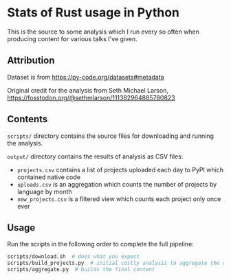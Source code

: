 # Stats of Rust usage in Python

This is the source to some analysis which I run every so often when producing content for various talks I've given.

## Attribution

Dataset is from https://py-code.org/datasets#metadata

Original credit for the analysis from Seth Michael Larson, https://fosstodon.org/@sethmlarson/111382964885780823

## Contents

`scripts/` directory contains the source files for downloading and running the analysis.

`output/` directory contains the results of analysis as CSV files:
  - `projects.csv` contains a list of projects uploaded each day to PyPI which contained native code
  - `uploads.csv` is an aggregation which counts the number of projects by language by month
  - `new_projects.csv` is a filtered view which counts each project only once ever

## Usage

Run the scripts in the following order to complete the full pipeline:

```bash
scripts/download.sh  # does what you expect
scripts/build_projects.py  # initial costly analysis to aggregate the data to a per-project level
scripts/aggregate.py  # builds the final content
```